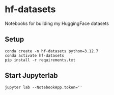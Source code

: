 # hf-datasets
Notebooks for building my HuggingFace datasets

## Setup
```
conda create -n hf-datasets python=3.12.7
conda activate hf-datasets
pip install -r requirements.txt
```

## Start Jupyterlab
```
jupyter lab --NotebookApp.token=''
```
